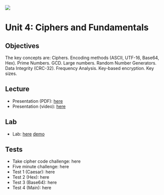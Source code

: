 <img src="https://github.com/billbuchanan/csn09112/blob/master/zadditional/top_csn09112.png"/>

# Unit 4: Ciphers and Fundamentals

## Objectives
The key concepts are: Ciphers. Encoding methods (ASCII, UTF-16, Base64, Hex). Prime Numbers. GCD. Large numbers. Random Number Generators. Data Integrity (CRC-32). Frequency Analysis. Key-based encryption. Key sizes.

## Lecture

* Presentation (PDF): [here](https://asecuritysite.com/public/day01_ciphers_fundamentals.pdf)
* Presentation (video): [here](https://youtu.be/zqmjUpJNcJA)

## Lab
* Lab: [here](https://github.com/billbuchanan/csn09112/tree/master/week04_ciphers/lecture) [demo](https://www.youtube.com/watch?v=d4a0bDhlyvI)

## Tests

* Take cipher code challenge: here
* Five minute challenge: here
* Test 1 (Caesar): here
* Test 2 (Hex): here
* Test 3 (Base64): here
* Test 4 (Main): here



